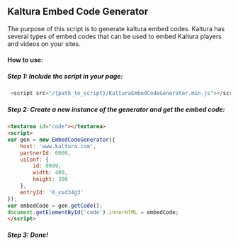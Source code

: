 ## Kaltura Embed Code Generator

The purpose of this script is to generate kaltura embed codes.
Kaltura has several types of embed codes that can be used to embed Kaltura players and videos on your sites.

#### How to use:
##### Step 1: Include the script in your page:

```javascript
 <script src="/{path_to_script}/KalturaEmbedCodeGenerator.min.js"></script>
```

##### Step 2: Create a new instance of the generator and get the embed code:

```html
<textarea id="code"></textarea>
<script>
var gen = new EmbedCodeGenerator({
	host: 'www.kaltura.com',
	partnerId: 0000,
	uiConf: {
		id: 9999,
		width: 400,
		height: 300
	},
	entryId: '0_xsd34g3'
});
var embedCode = gen.getCode();
document.getElementById('code').innerHTML = embedCode;
</script>
```
##### Step 3: Done!
